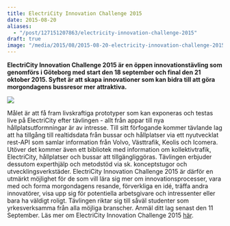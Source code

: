 ```yaml
---
title: ElectriCity Innovation Challenge 2015
date: 2015-08-20
aliases:
  - "/post/127151207863/electricity-innovation-challenge-2015"
draft: true
image: "/media/2015/08/2015-08-20-electricity-innovation-challenge-2015-1.png"
---
```


**ElectriCity Innovation Challenge 2015 är en öppen innovationstävling som genomförs i Göteborg med start den 18 september och final den 21 oktober 2015. Syftet är att skapa innovationer som kan bidra till att göra morgondagens
bussresor mer attraktiva.**


![](/media/2015/08/2015-08-20-electricity-innovation-challenge-2015-1.png)


Målet är att få fram livskraftiga prototyper som kan exponeras och testas live på ElectriCity efter tävlingen - allt från appar till nya hållplatsutformningar är av intresse. Till sitt förfogande kommer tävlande
lag att ha tillgång till  realtidsdata från bussar och hållplatser via ett
nyutvecklat rest-API som samlar information från Volvo, Västtrafik, Keolis och
Icomera. Utöver det kommer även ett bibliotek med information om
kollektivtrafik, ElectriCity, hållplatser och bussar att tillgängliggöras. Tävlingen
erbjuder dessutom experthjälp och metodstöd via sk. konceptstugor och
utvecklingsverkstäder.
ElectriCity Innovation Challenge 2015 är därför en utmärkt möjlighet för de som vill lära sig mer om innovationsprocesser, vara med och forma morgondagens resande, förverkliga en idé, träffa andra innovatörer, visa
upp sig för potentiella arbetsgivare och intressenter eller bara ha väldigt
roligt. Tävlingen riktar sig till såväl studenter som yrkesverksamma från alla
möjliga branscher.
Anmäl ditt lag senast den 11 September.
Läs mer om ElectriCity Innovation Challenge 2015 [här](http://challenge.goteborgelectricity.se).
 
